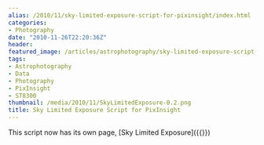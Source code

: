 ```yaml
---
alias: /2010/11/sky-limited-exposure-script-for-pixinsight/index.html
categories:
- Photography
date: "2010-11-26T22:20:36Z"
header:
featured_image: /articles/astrophotography/sky-limited-exposure-script-for-pixinsight/teaser.png
tags:
- Astrophotography
- Data
- Photography
- PixInsight
- ST8300
thumbnail: /media/2010/11/SkyLimitedExposure-0.2.png
title: Sky Limited Exposure Script for PixInsight
---
```


This script now has its own page, [Sky Limited Exposure]({{<relref sky-limited-exposure>}})

